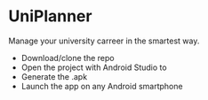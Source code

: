 # UniPlanner

Manage your university carreer in the smartest way.
- Download/clone the repo
- Open the project with Android Studio to
- Generate the .apk
- Launch the app on any Android smartphone
